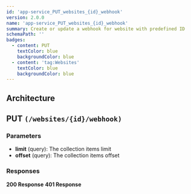 ```yaml
---
id: 'app-service_PUT_websites_{id}_webhook'
version: 2.0.0
name: 'app-service_PUT_websites_{id}_webhook'
summary: Create or update a webhook for website with predefined ID
schemaPath: ''
badges:
  - content: PUT
    textColor: blue
    backgroundColor: blue
  - content: 'tag:Websites'
    textColor: blue
    backgroundColor: blue
---
```

## Architecture
<NodeGraph />



## PUT `(/websites/{id}/webhook)`

### Parameters
- **limit** (query): The collection items limit
- **offset** (query): The collection items offset




### Responses
**200 Response**
<SchemaViewer file="response-200.json" maxHeight="500" id="response-200" />
      **401 Response**
<SchemaViewer file="response-401.json" maxHeight="500" id="response-401" />
